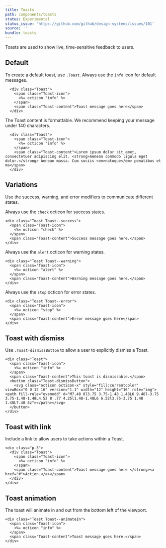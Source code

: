 ```yaml
---
title: Toasts
path: components/toasts
status: Experimental
status_issue: 'https://github.com/github/design-systems/issues/101'
source: ''
bundle: toasts
---
```


Toasts are used to show live, time-sensitive feedback to users.


## Default

To create a default toast, use `.Toast`. Always use the `info` icon for default messages.

```erb title="Default toast"
  <div class="Toast">
    <span class="Toast-icon">
      <%= octicon "info" %>
    </span>
    <span class="Toast-content">Toast message goes here</span>
  </div>
```

The Toast content is formattable. We recommend keeping your message under 140 characters.

```erb title="Toast with long text"
  <div class="Toast">
    <span class="Toast-icon">
      <%= octicon "info" %>
    </span>
    <span class="Toast-content">Lorem ipsum dolor sit amet, consectetuer adipiscing elit. <strong>Aenean commodo ligula eget dolor.</strong> Aenean massa. Cum sociis <em>natoque</em> penatibus et ma</span>
  </div>
```

## Variations

Use the success, warning, and error modifiers to communicate different states.

Always use the `check` octicon for success states.

``` erb title="Success toast"
<div class="Toast Toast--success">
  <span class="Toast-icon">
    <%= octicon "check" %>
  </span>
  <span class="Toast-content">Success message goes here.</span>
</div>
```

Always use the `alert` octicon for warning states.

``` erb title="Warning toast"
<div class="Toast Toast--warning">
  <span class="Toast-icon">
    <%= octicon "alert" %>
  </span>
  <span class="Toast-content">Warning message goes here.</span>
</div>
```

Always use the `stop` octicon for error states.

```erb title="Error toast"
<div class="Toast Toast--error">
  <span class="Toast-icon">
    <%= octicon "stop" %>
  </span>
  <span class="Toast-content">Error message goes here</span>
</div>
```

## Toast with dismiss

Use `.Toast-dismissButton` to allow a user to explicitly dismiss a Toast.

```erb title="Toast with dismiss"
<div class="Toast">
  <span class="Toast-icon">
    <%= octicon "info" %>
  </span>
  <span class="Toast-content">This toast is dismissable.</span>
  <button class="Toast-dismissButton">
    <svg class="octicon octicon-x" style="fill:currentcolor" viewBox="0 0 12 16" version="1.1" width="12" height="16" role="img"><path fill-rule="evenodd" d="M7.48 8l3.75 3.75-1.48 1.48L6 9.48l-3.75 3.75-1.48-1.48L4.52 8 .77 4.25l1.48-1.48L6 6.52l3.75-3.75 1.48 1.48L7.48 8z"></path></svg>
  </button>
</div>
```

## Toast with link

Include a link to allow users to take actions within a Toast.

```erb title="Toast with link"
<div class="p-3">
  <div class="Toast">
    <span class="Toast-icon">
      <%= octicon "info" %>
    </span>
    <span class="Toast-content">Toast message goes here </strong><a href="#">Action.</a></span>
  </div>
</div>
```

## Toast animation

The toast will animate in and out from the bottom left of the viewport.

```erb title="Toast animating"
<div class="Toast Toast--animateIn">
  <span class="Toast-icon">
    <%= octicon "info" %>
  </span>
  <span class="Toast-content">Toast message goes here.</span>
</div>
```

